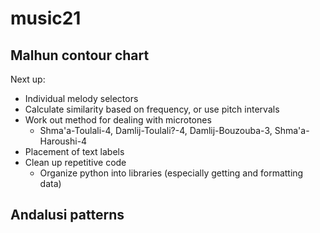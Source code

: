 # music21

## Malhun contour chart
Next up:
* Individual melody selectors
* Calculate similarity based on frequency, or use pitch intervals
* Work out method for dealing with microtones
    * Shma'a-Toulali-4, Damlij-Toulali?-4, Damlij-Bouzouba-3, Shma'a-Haroushi-4
* Placement of text labels
* Clean up repetitive code
    * Organize python into libraries (especially getting and formatting data)

## Andalusi patterns
